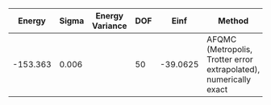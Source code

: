 | Energy   | Sigma | Energy Variance | DOF | Einf     | Method                                                       | Reference |
|----------|-------|-----------------|-----|----------|--------------------------------------------------------------|-----------|
| -153.363 | 0.006 |                 | 50  | -39.0625 | AFQMC (Metropolis, Trotter error extrapolated), numerically exact | TODO: ask Shiwei |
